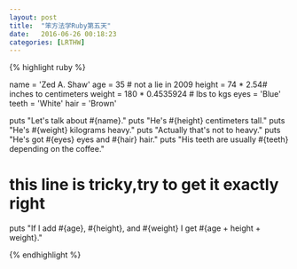 ```yaml
---
layout: post
title:  "笨方法学Ruby第五天"
date:   2016-06-26 00:18:23
categories: [LRTHW]
---
```


{% highlight ruby %}

name = 'Zed A. Shaw'
age = 35 # not a lie in 2009
height = 74 * 2.54# inches to centimeters
weight = 180 * 0.4535924 # lbs to kgs
eyes = 'Blue'
teeth = 'White'
hair = 'Brown'

puts "Let's talk about #{name}."
puts "He's #{height} centimeters tall."
puts "He's #{weight} kilograms heavy."
puts "Actually that's not to heavy."
puts "He's got #{eyes} eyes and #{hair} hair."
puts "His teeth are usually #{teeth} depending on the coffee."

# this line is tricky,try to get it exactly right
puts "If I add #{age}, #{height}, and #{weight} I get #{age + height + weight}."

{% endhighlight %}
